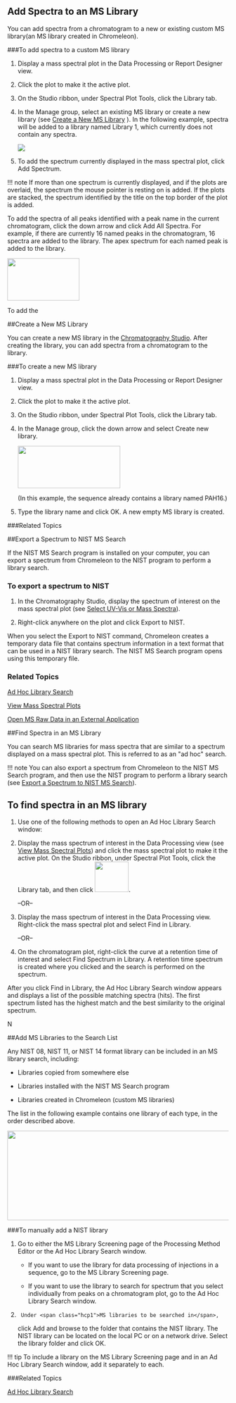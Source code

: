 ## Add Spectra to an MS Library

You can add spectra from a chromatogram to a new or existing custom MS library(an MS library created in Chromeleon).

###To add spectra to a custom MS library

1.  Display a mass spectral plot in the Data Processing or Report
    Designer view.

2.  Click the plot to make it the active plot.

3.  On the Studio ribbon, under <span class="hcp1">Spectral Plot
    Tools</span>, click the <span class="hcp1">Library</span> tab.

4.  In the <span class="hcp1">Manage</span> group, select an existing MS
    library or create a new library (see [Create a New MS Library] ). In
    the following example, spectra will be added to a library named
    <span class="hcp1">Library 1</span>, which currently does not
    contain any spectra.

    <img src="../SpectralLibrary/AddSpectrumFirst.png" class="hcp2" />

5.  To add the spectrum currently displayed in the mass spectral plot,
    click <span class="hcp1">Add Spectrum</span>.

!!! note
	If more than one spectrum is currently displayed, and if the plots are overlaid, the spectrum the mouse pointer is resting on is added. If the plots are stacked, the spectrum identified by the title on the top border of the plot is added.

To add the spectra of all peaks identified with a peak name in the
current chromatogram, click the down arrow and click <span
class="hcp1">Add All Spectra</span>. For example, if there are currently
16 named peaks in the chromatogram, 16 spectra are added to the library.
The apex spectrum for each named peak is added to the library.

<img src="../SpectralLibrary/AddAllSpectrum.png" class="hcp2" width="164" height="96" />

To add the

  [Create a New MS Library]: MSLibraries_Create_New.htm
  
##Create a New MS Library

You can create a new MS library in the
<a href="javascript:void(0);" id="a3" class="BSSCPopup">Chromatography Studio</a>.
After creating the library, you can add spectra from a chromatogram to
the library.

###To create a new MS library

1.  Display a mass spectral plot in the Data Processing or Report
    Designer view.

2.  Click the plot to make it the active plot.

3.  On the Studio ribbon, under <span class="hcp1">Spectral Plot
    Tools</span>, click the <span class="hcp1">Library</span> tab.

4.  In the <span class="hcp1">Manage</span> group, click the down arrow
    and select <span class="hcp1">Create new library</span>.

    <img src="../SpectralLibrary/CreateNewLibrary.png" width="233" height="96" />

    (In this example, the sequence already contains a library named
    PAH16.)

5.  Type the library name and click <span class="hcp1">OK</span>. A new
    empty MS library is created.

###Related Topics

[Add Spectra to an MS Library]: MSLibraries_Add_Spectra

##Export a Spectrum to NIST MS Search

If the NIST MS Search program is installed on your computer, you can
export a spectrum from Chromeleon to the NIST program to perform a
library search.

### To export a spectrum to NIST


1.  In the Chromatography Studio, display the spectrum of interest on
    the mass spectral plot (see [Select UV-Vis or Mass Spectra]).

2.  Right-click anywhere on the plot and click <span class="hcp1">Export
    to NIST</span>.

When you select the Export to NIST command,
Chromeleon creates a temporary data file that contains spectrum
information in a text format that can be used in a NIST library search.
The NIST MS Search program opens using this temporary file.

### Related Topics

[Ad Hoc Library Search]

[View Mass Spectral Plots]

[Open MS Raw Data in an External Application]

  [Select UV-Vis or Mass Spectra]: ../SpectralView/SpectralView_Select_Spectra.htm
  [Ad Hoc Library Search]: ../MSLibrary_CSH/MSLibrary_Ad-Hoc_Library_Search.htm
  [View Mass Spectral Plots]: ../SpectralView/SpectralView_ViewPlots_MS.htm
  [Open MS Raw Data in an External Application]: ../Console/Console_Data_RawFile_OpenWith.htm
  
##Find Spectra in an MS Library

You can search MS libraries for mass spectra that are similar to a
spectrum displayed on a mass spectral plot. This is referred to as an
"ad hoc" search.

!!! note
	You can also export a spectrum from Chromeleon to the NIST MS Search program, and then use the NIST program to perform a library search (see <a href="MSLibraries_Export_To_NIST.htm">Export a Spectrum to NIST MS Search</a>).

To find spectra in an MS library
--------------------------------

1.  Use one of the following methods to open an Ad Hoc Library Search
    window:

2.  Display the mass spectrum of interest in the Data Processing view
    (see [View Mass Spectral Plots]) and click the mass spectral plot to
    make it the active plot. On the Studio ribbon, under <span
    class="hcp1">Spectral Plot Tools</span>, click the <span
    class="hcp1">Library</span> tab, and then click
    <img src="../SpectralLibrary/FindInLibrary.png" width="77" height="69" />.

    –OR–

3.  Display the mass spectrum of interest in the Data Processing view.
    Right-click the mass spectral plot and select <span
    class="hcp1">Find in Library</span>.

    –OR–

4.  On the chromatogram plot, right-click the curve at a retention time
    of interest and select <span class="hcp1">Find Spectrum in
    Library</span>. A retention time spectrum is created where you
    clicked and the search is performed on the spectrum.

After you click <span class="hcp1">Find in Library</span>, the Ad Hoc
Library Search window appears and displays a list of the possible
matching spectra (hits). The first spectrum listed has the highest match
and the best similarity to the original spectrum.

N

  [View Mass Spectral Plots]: ../SpectralView/SpectralView_ViewPlots_MS.htm
  
##Add MS Libraries to the Search List

Any NIST 08, NIST 11, or NIST 14 format library can be included in an MS
library search, including:

-   Libraries copied from somewhere else

-   Libraries installed with the NIST MS Search program

-   Libraries created in Chromeleon (custom MS libraries)

The list in the following example contains one library of each type, in
the order described above.

<img src="MSLibrarySearchList.png" width="705" height="203" />

###To manually add a NIST library

1.  Go to either the MS Library Screening page of the Processing Method
    Editor or the Ad Hoc Library Search window.

	-   If you want to use the library for data processing of injections in
    a sequence, go to the MS Library Screening page.

	-   If you want to use the library to search for spectrum that you
    select individually from peaks on a chromatogram plot, go to the Ad
    Hoc Library Search window.

2.  	Under <span class="hcp1">MS libraries to be searched in</span>,
    click <span class="hcp1">Add</span> and browse to the folder that
    contains the NIST library. The NIST library can be located on the
    local PC or on a network drive. Select the library folder and click
    <span class="hcp1">OK</span>.

!!! tip
	To include a library on the MS Library Screening page and in an Ad Hoc Library Search window, add it separately to each.

###Related Topics

[Ad Hoc Library Search]

